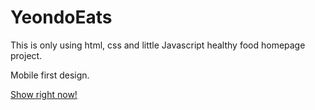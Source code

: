 # YeondoEats

This is only using html, css and little Javascript healthy food homepage project.

Mobile first design.

[Show right now!](https://yeon22.github.io/YeondoEats)
